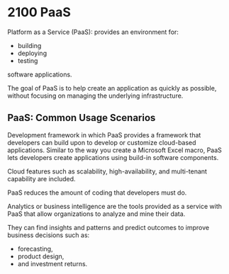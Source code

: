 # 2100 PaaS

Platform as a Service (PaaS): provides an environment for:

- building
- deploying
- testing

software applications.

The goal of PaaS is to help create an application as quickly as possible, without focusing on managing the underlying infrastructure.

## PaaS: Common Usage Scenarios

Development framework in which PaaS provides a framework that developers can build upon to develop or customize cloud-based applications. Similar to the way you create a Microsoft Excel macro, PaaS lets developers create applications using build-in software components. 

Cloud features such as scalability, high-availability, and multi-tenant capability are included.

PaaS reduces the amount of coding that developers must do. 

Analytics or business intelligence are the tools provided as a service with PaaS that allow organizations to analyze and mine their data.

They can find insights and patterns and predict outcomes to improve business decisions such as:

- forecasting, 
- product design, 
- and investment returns.

